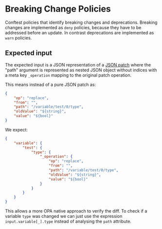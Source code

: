 # Breaking Change Policies

Conftest policies that identify breaking changes and deprecations.
Breaking changes are implemented as `deny` policies, because they have to be addressed before an update.
In contrast deprecations are implemented as `warn` policies.

## Expected input

The expected input is a JSON representation of a [JSON patch](https://www.rfc-editor.org/rfc/rfc6902) where
the "path" argument is represented as nested JSON object without indices with a meta key `_operation` mapping
to the original patch operation.

This means instead of a pure JSON patch as:
```json
{
    "op": "replace",
    "from": "",
    "path": "/variable/test/0/type",
    "oldValue": "${string}",
    "value": "${bool}"
}
```
We expect:
```json
{
    "variable": {
        "test": {
            "type": {
                "_operation": {
                    "op": "replace",
                    "from": "",
                    "path": "/variable/test/0/type",
                    "oldValue": "${string}",
                    "value": "${bool}"
                }
            }
        }
    }
}
```

This allows a more OPA native approach to verify the diff. To check if a variable `type` was changed we can just use the expression `input.variable[_].type`
instead of analysing the `path` attribute.
